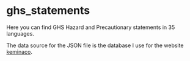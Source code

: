 # ghs_statements
Here you can find GHS Hazard and Precautionary statements in 35 languages.

The data source for the JSON file is the database I use for the website [keminaco](http://schoolscout24.de/cgi-bin/keminaco/hppinput.cgi).